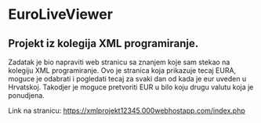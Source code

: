 # EuroLiveViewer

## Projekt iz kolegija XML programiranje.

Zadatak je bio napraviti web stranicu sa znanjem koje sam stekao na kolegiju XML programiranje. Ovo je stranica koja prikazuje tecaj EURA, moguce je odabrati i pogledati tecaj za svaki dan od kada je eur uveden u Hrvatskoj. Takodjer je moguce pretvoriti EUR u bilo koju drugu valutu koja je ponudjena.

Link na stranicu:
https://xmlprojekt12345.000webhostapp.com/index.php

 
